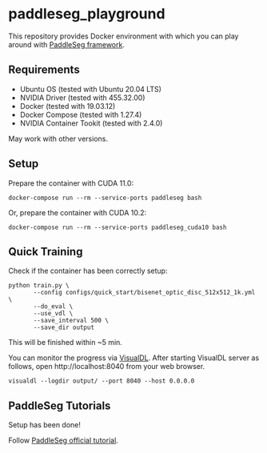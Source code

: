 # paddleseg_playground

This repository provides Docker environment with which
you can play around with [PaddleSeg framework](https://github.com/PaddlePaddle/PaddleSeg).

## Requirements

- Ubuntu OS (tested with Ubuntu 20.04 LTS)
- NVIDIA Driver (tested with 455.32.00)
- Docker (tested with 19.03.12)
- Docker Compose (tested with 1.27.4)
- NVIDIA Container Tookit (tested with 2.4.0)

May work with other versions.

## Setup

Prepare the container with CUDA 11.0:

```
docker-compose run --rm --service-ports paddleseg bash
```

Or, prepare the container with CUDA 10.2:

```
docker-compose run --rm --service-ports paddleseg_cuda10 bash
```

## Quick Training

Check if the container has been correctly setup:

```
python train.py \
       --config configs/quick_start/bisenet_optic_disc_512x512_1k.yml \
       --do_eval \
       --use_vdl \
       --save_interval 500 \
       --save_dir output
```

This will be finished within ~5 min.

You can monitor the progress via
[VisualDL](https://github.com/PaddlePaddle/VisualDL).
After starting VisualDL server as follows, open http://localhost:8040 from your web browser.

```
visualdl --logdir output/ --port 8040 --host 0.0.0.0
```


## PaddleSeg Tutorials

Setup has been done!

Follow [PaddleSeg official tutorial](https://github.com/PaddlePaddle/PaddleSeg#tutorials).
